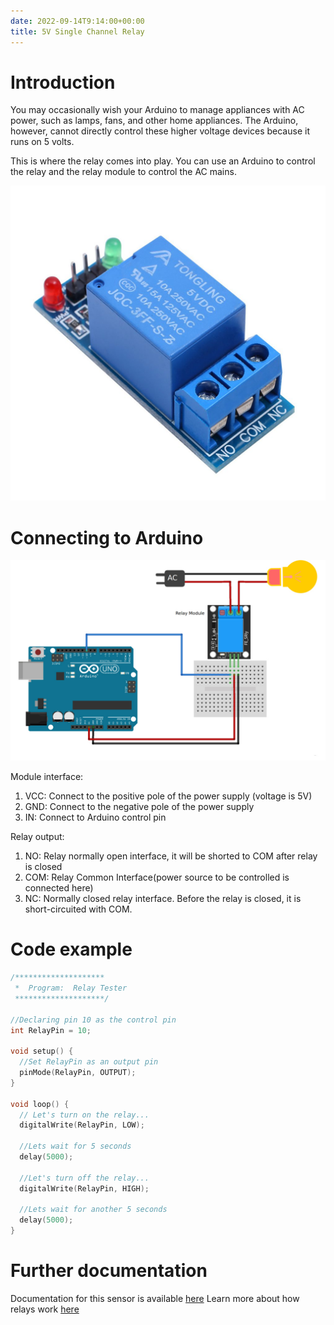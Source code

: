 ```yaml
---
date: 2022-09-14T9:14:00+00:00
title: 5V Single Channel Relay
---
```


# Introduction

You may occasionally wish your Arduino to manage appliances with AC power, such as lamps, fans, and other home appliances. The Arduino, however, cannot directly control these higher voltage devices because it runs on 5 volts.

This is where the relay comes into play. You can use an Arduino to control the relay and the relay module to control the AC mains.
                    
![relay](img/relay.jpg)


                 
# Connecting to Arduino

![relaywire](img/relaywire.jpg)

Module interface:
1. VCC: Connect to the positive pole of the power supply (voltage is 5V)
2. GND: Connect to the negative pole of the power supply
3. IN: Connect to Arduino control pin


Relay output:
1. NO: Relay normally open interface, it will be shorted to COM after relay is closed
2. COM: Relay Common Interface(power source to be controlled is connected here)
3. NC: Normally closed relay interface. Before the relay is closed, it is short-circuited with COM.
                    
# Code example

```c
/********************
 *  Program:  Relay Tester
 ********************/

//Declaring pin 10 as the control pin    
int RelayPin = 10;

void setup() {
  //Set RelayPin as an output pin
  pinMode(RelayPin, OUTPUT);
}

void loop() {
  // Let's turn on the relay...
  digitalWrite(RelayPin, LOW);

  //Lets wait for 5 seconds
  delay(5000);
	
  //Let's turn off the relay...
  digitalWrite(RelayPin, HIGH);

  //Lets wait for another 5 seconds
  delay(5000);
}
```

# Further documentation

Documentation for this sensor is available [here](https://lastminuteengineers.com/one-channel-relay-module-arduino-tutorial/) 
Learn more about how relays work [here](https://components101.com/switches/5v-single-channel-relay-module-pinout-features-applications-working-datasheet)

